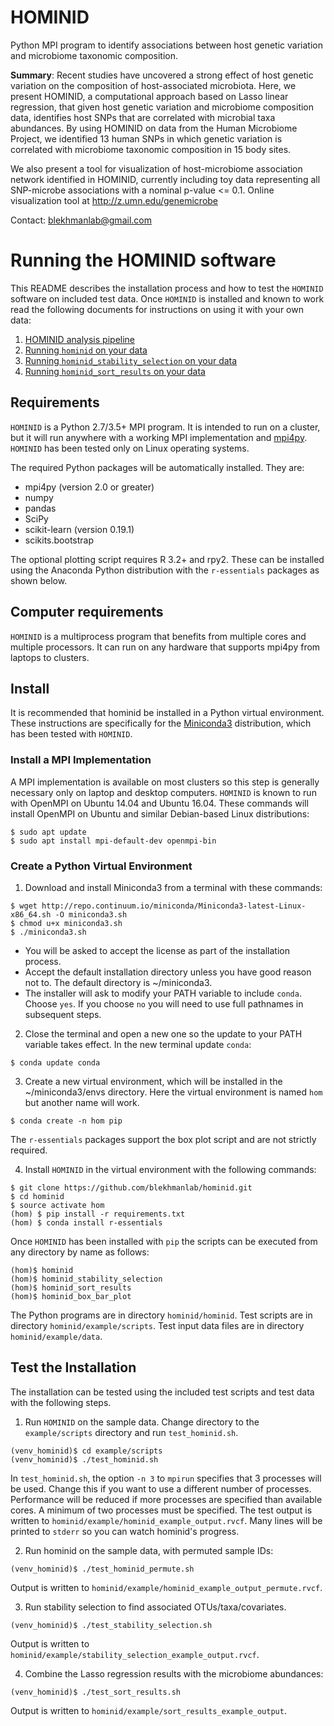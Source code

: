 # HOMINID
Python MPI program to identify associations between host genetic variation
and microbiome taxonomic composition.

**Summary**: Recent studies have uncovered a strong effect of host genetic variation on the  composition of host-associated microbiota. Here, we present HOMINID, a computational approach based on Lasso linear regression, that given host genetic variation and microbiome composition data, identifies host SNPs that are correlated with microbial taxa abundances. By using HOMINID on data from the Human Microbiome Project, we identified 13 human SNPs in which genetic variation is correlated with microbiome taxonomic composition in 15 body sites.

We also present a tool for visualization of host-microbiome association network identified in HOMINID, currently including toy data representing all SNP-microbe associations with a nominal p-value <= 0.1.  Online visualization tool at http://z.umn.edu/genemicrobe

Contact: blekhmanlab@gmail.com

# Running the HOMINID software

This README describes the installation process and how to test the
`HOMINID` software on included test data. Once `HOMINID` is installed
and known to work read the following documents for instructions on using
it with your own data:

1. [HOMINID analysis pipeline](https://github.com/blekhmanlab/hominid/wiki/HOMINID-pipeline)
2. [Running `hominid` on your data](https://github.com/blekhmanlab/hominid/wiki/Running-hominid-on-your-data)
3. [Running `hominid_stability_selection` on your data](https://github.com/blekhmanlab/hominid/wiki/Running-stability-selection-on-your-data)
4. [Running `hominid_sort_results` on your data](https://github.com/blekhmanlab/hominid/wiki/Running-sort-results-on-your-data)

## Requirements
`HOMINID` is a Python 2.7/3.5+ MPI program. It is intended to run on a cluster,
but it will run anywhere with a working MPI implementation and
[mpi4py](http://mpi4py.readthedocs.io/en/stable/). `HOMINID` has been
tested only on Linux operating systems.

The required Python packages will be automatically installed. They are:

 - mpi4py (version 2.0 or greater)
 - numpy
 - pandas
 - SciPy
 - scikit-learn (version 0.19.1)
 - scikits.bootstrap

The optional plotting script requires R 3.2+ and rpy2. These can be
installed using the Anaconda Python distribution with the `r-essentials`
packages as shown below.

## Computer requirements
`HOMINID` is a multiprocess program that benefits from multiple cores and multiple
processors.  It can run on any hardware that supports mpi4py from laptops to clusters.

## Install
It is recommended that hominid be installed in a Python virtual environment.
These instructions are specifically for the [Miniconda3](https://conda.io/miniconda.html)
distribution, which has been tested with `HOMINID`.

### Install a MPI Implementation
A MPI implementation is available on most clusters so this step is generally
necessary only on laptop and desktop computers. `HOMINID` is known to run with OpenMPI on Ubuntu 14.04 and Ubuntu 16.04. These commands will install OpenMPI on Ubuntu and similar Debian-based Linux distributions:

```
$ sudo apt update
$ sudo apt install mpi-default-dev openmpi-bin
```

### Create a Python Virtual Environment
1. Download and install Miniconda3 from a terminal with these commands:
```
$ wget http://repo.continuum.io/miniconda/Miniconda3-latest-Linux-x86_64.sh -O miniconda3.sh
$ chmod u+x miniconda3.sh
$ ./miniconda3.sh
```
  + You will be asked to accept the license as part of the installation process.
  + Accept the default installation directory unless you have good reason not to. The default directory is ~/miniconda3.
  + The installer will ask to modify your PATH variable to include `conda`. Choose `yes`. If you choose `no` you will need to use full pathnames in subsequent steps.

2. Close the terminal and open a new one so the update to your PATH variable takes effect. In the new terminal update `conda`:
```
$ conda update conda
```

3. Create a new virtual environment, which will be installed in the ~/miniconda3/envs directory. Here the virtual environment is named `hom` but another name will work.
```
$ conda create -n hom pip
```
The `r-essentials` packages support the box plot script and are not
strictly required.

4. Install `HOMINID` in the virtual environment with the following commands:
```
$ git clone https://github.com/blekhmanlab/hominid.git
$ cd hominid
$ source activate hom
(hom) $ pip install -r requirements.txt
(hom) $ conda install r-essentials
```

Once `HOMINID` has been installed with `pip` the scripts can be executed from any directory by name as follows:

```
(hom)$ hominid
(hom)$ hominid_stability_selection
(hom)$ hominid_sort_results
(hom)$ hominid_box_bar_plot
```
The Python programs are in directory `hominid/hominid`.
Test scripts are in directory `hominid/example/scripts`.
Test input data files are in directory `hominid/example/data`.

## Test the Installation
The installation can be tested using the included test scripts and
test data with the following steps.

1. Run `HOMINID` on the sample data. Change directory to the `example/scripts` directory and run `test_hominid.sh`.
```
(venv_hominid)$ cd example/scripts
(venv_hominid)$ ./test_hominid.sh
```
In `test_hominid.sh`, the option `-n 3` to `mpirun` specifies that 3 processes will be used. Change this if you want to use a different number of processes. Performance will be reduced if more processes are specified than available cores. A minimum of two processes must be specified.
The test output is written to `hominid/example/hominid_example_output.rvcf`.
Many lines will be printed to `stderr` so you can watch hominid's progress.

2. Run hominid on the sample data, with permuted sample IDs:
```
(venv_hominid)$ ./test_hominid_permute.sh
```
Output is written to `hominid/example/hominid_example_output_permute.rvcf`.

3. Run stability selection to find associated OTUs/taxa/covariates.
```
(venv_hominid)$ ./test_stability_selection.sh
```
Output is written to `hominid/example/stability_selection_example_output.rvcf`.

4. Combine the Lasso regression results with the microbiome abundances:
```
(venv_hominid)$ ./test_sort_results.sh
```
Output is written to `hominid/example/sort_results_example_output`.
